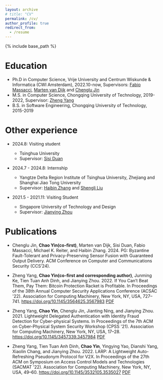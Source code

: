 ```yaml
---
layout: archive
# title: "CV"
permalink: /cv/
author_profile: true
redirect_from:
  - /resume
---
```


{% include base_path %}

Education
======

* Ph.D in Computer Science, Vrije University and Centrum Wiskunde & Informatica (CWI Amsterdam), 2022.10-now, Supervisors: <a href="https://fabiomassacci.github.io/">Fabio Massacci</a>, <a href="https://scholar.google.com/citations?hl=en&user=byCWPiwAAAAJ&view_op=list_works&sortby=pubdate">Marten van Dijk</a> and <a href="https://chenglujin.github.io/">Chenglu Jin</a>
* M.S. in Computer Science, Chongqing University of Technology, 2019-2022, Supervisor: <a href="https://scholar.google.com/citations?user=X6csOLgAAAAJ&hl=en&authuser=1">Zheng Yang</a>
* B.S. in Software Engineering, Chongqing University of Technology, 2015-2019

Other experience
======
* 2024.8: Visiting student
  * Tsinghua University
  * Supervisor: <a href="https://fififish.github.io/sisiduan/">Sisi Duan</a>

* 2024.7 - 2024.8: Internship
  * Yangtze Delta Region Institute of Tsinghua University, Zhejiang and Shanghai Jiao Tong University
  * Supervisor: <a href="https://bchainzhang.github.io/">Haibin Zhang</a> and <a href="https://scholar.google.com.hk/citations?user=ZFM3vykAAAAJ&hl=en">Shengli Liu</a>

* 2021.5 - 2021.11: Visiting Student
  * Singapore University of Technology and Design
  * Supervisor: <a href="https://scholar.google.com.au/citations?hl=en&user=T-Uf3dYAAAAJ&view_op=list_works&sortby=pubdate">Jianying Zhou</a>


<!-- Skills
======
* Skill 1
* Skill 2
  * Sub-skill 2.1
  * Sub-skill 2.2
  * Sub-skill 2.3
* Skill 3 -->

Publications
======
* Chenglu Jin, **Chao Yin(co-first)**, Marten van Dijk, Sisi Duan, Fabio Massacci, Michael K. Reiter, and Haibin Zhang. 2024. PG: Byzantine Fault-Tolerant and Privacy-Preserving Sensor Fusion with Guaranteed Output Delivery. ACM Conference on Computer and Communications Security (CCS’24).

* Zheng Yang, **Chao Yin(co-first and corresponding author)**, Junming Ke, Tien Tuan Anh Dinh, and Jianying Zhou. 2022. If You Can’t Beat Them, Pay Them: Bitcoin Protection Racket is Profitable. In Proceedings of the 38th Annual Computer Security Applications Conference (ACSAC '22). Association for Computing Machinery, New York, NY, USA, 727–741. https://doi.org/10.1145/3564625.3567983 
[PDF](http://chao-cy.github.io/files/ACSAC22-FWAP.pdf)

* Zheng Yang, **Chao Yin**, Chenglu Jin, Jianting Ning, and Jianying Zhou. 2021. Lightweight Delegated Authentication with Identity Fraud Detection for Cyber-physical Systems. In Proceedings of the 7th ACM on Cyber-Physical System Security Workshop (CPSS '21). Association for Computing Machinery, New York, NY, USA, 17–28. https://doi.org/10.1145/3457339.3457984
[PDF](http://chao-cy.github.io/files/CPSS21-LightWeight.pdf)

* Zheng Yang, Tien Tuan Anh Dinh, **Chao Yin**, Yingying Yao, Dianshi Yang, Xiaolin Chang, and Jianying Zhou. 2022. LARP: A Lightweight Auto-Refreshing Pseudonym Protocol for V2X. In Proceedings of the 27th ACM on Symposium on Access Control Models and Technologies (SACMAT '22). Association for Computing Machinery, New York, NY, USA, 49–60. https://doi.org/10.1145/3532105.3535027
[PDF](http://chao-cy.github.io/files/SACMAT22-LARP.pdf)
  
<!-- Talks
======
  <ul>{% for post in site.talks %}
    {% include archive-single-talk-cv.html %}
  {% endfor %}</ul>
   -->
<!-- Teaching
======
  <ul>{% for post in site.teaching %}
    {% include archive-single-cv.html %}
  {% endfor %}</ul> -->
  
<!-- Service and leadership
======
* Currently signed in to 43 different slack teams -->
